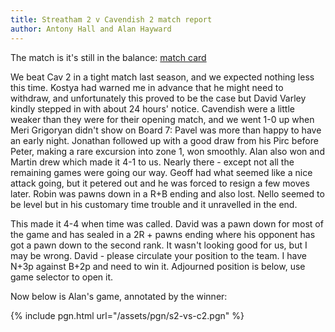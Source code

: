 ```yaml
---
title: Streatham 2 v Cavendish 2 match report
author: Antony Hall and Alan Hayward
---
```

The match is it's still in the balance: [match card](http://www.londonchess.org.uk/match_card.php?fixtureid=62&season=20142015)

We beat Cav 2 in a tight match last season, and we expected nothing less this time. Kostya had warned me in advance that he might
need to withdraw, and unfortunately this proved to be the case but David Varley kindly stepped in with about 24 hours' notice.
Cavendish were a little weaker than they were for their opening match, and we went 1-0 up when Meri Grigoryan didn't show on
Board 7: Pavel was more than happy to have an early night. Jonathan followed up with a good draw from his Pirc before Peter,
making a rare excursion into zone 1, won smoothly. Alan also won and Martin drew which made it 4-1 to us. Nearly there - except
not all the remaining games were going our way. Geoff had what seemed like a nice attack going, but it petered out and he was forced
to resign a few moves later. Robin was pawns down in a R+B ending and also lost. Nello seemed to be level but in his customary time
trouble and it unravelled in the end.

This made it 4-4 when time was called. David was a pawn down for most of the game and has sealed in a 2R + pawns ending where his
opponent has got a pawn down to the second rank. It wasn't looking good for us, but I may be wrong. David - please circulate your
position to the team. I have N+3p against B+2p and need to win it. Adjourned position is below, use game selector to open it.

Now below is Alan's game, annotated by the winner:

{% include pgn.html url="/assets/pgn/s2-vs-c2.pgn" %}
